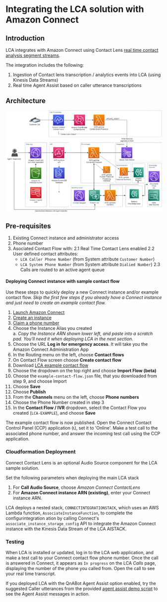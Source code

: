 # Integrating the LCA solution with Amazon Connect

## Introduction
  
LCA integrates with Amazon Connect using Contact Lens [real time contact analysis segment streams](https://aws.amazon.com/blogs/contact-center/provide-call-sentiment-analytics-to-agents-using-real-time-contact-analysis-segment-streams-in-amazon-connect-contact-lens/). 
  
The integration includes the following: 
1. Ingestion of Contact lens transcription / analytics events into LCA (using Kinesis Data Streams)
2. Real time Agent Assist based on caller utterance transcriptions

## Architecture
![Architecture Diagram](../images/lca-connect-architecture.png)

## Pre-requisites
1. Existing Connect instance and administrator access
2. Phone number
3. Asociated Contact Flow with: 
  2.1 Real Time Contact Lens enabled
  2.2 User defined contact attributes:
     - `LCA Caller Phone Number` (from System attribute `Customer Number`)
     - `LCA System Phone Number` (from System attribute `Dialied Number`)
  2.3 Calls are routed to an active agent queue

#### Deploying Connect instance with sample contact flow
  
Use these steps to quickly deploy a new Connect instance and/or example contact flow. *Skip the first few steps if you already have a Connect instance and just need to create an example contact flow.*  

1. [Launch Amazon Connect](https://docs.aws.amazon.com/connect/latest/adminguide/tutorial1-login-aws.html)  
2. [Create an instance](https://docs.aws.amazon.com/connect/latest/adminguide/tutorial1-create-instance.html)  
3. [Claim a phone number](https://docs.aws.amazon.com/connect/latest/adminguide/tutorial1-claim-phone-number.html)  
4. Choose the Instance Alias you created  
    a. *Copy the Instance ARN shown lower left, and paste into a scratch pad. You'll need it when deploying LCA in the next section.*  
5. Choose the URL **Log in for emergency access**. It will take you the Amazon Connect Administration App  
6. In the Routing menu on the left, choose **Contact flows**  
7. On Contact Flow screen choose **Create contact flow**  
8. Download [LCA example contact flow](./example-contact-flow.json)  
9. Choose the dropdown on the top right and choose **Import Flow (beta)**  
10. Choose the `example-contact-flow.json` file, that you downloaded from step 9, and choose Import  
11. Choose **Save**  
12. Choose **Publish**  
13. From the **Channels** menu on the left, choose **Phone numbers**  
14. Choose the Phone Number created in step 3  
15. In the **Contact Flow / IVR** dropdown, select the Contact Flow you created (`LCA-EXAMPLE`), and choose **Save**   
  
The example contact flow is now published. Open the Connect Contact Control Panel (CCP) application (📞), set it to 'Online'. Make a test call to the  associated phone number, and answer the incoming test call using the CCP application.  

### Cloudformation Deployment
Connect Contact Lens is an optional Audio Source component for the LCA sample solution. 
  
Set the following parameters when deploying the main LCA stack
1. For **Call Audio Source**, choose *Amazon Connect ContactLens*
2. For **Amazon Connect instance ARN (existing)**, enter your Connect instance ARN.

LCA deploys a nested stack, `CONNECTINTEGRATIONSTACK`, which uses an AWS Lambda function, `AssociateInstanceFunction`, to complete the configurintegration ation by calling Connect's `associate_instance_storage_config` API to integrate the Amazon Connect instance with the Kinesis Data Stream of the LCA AISTACK. 

### Testing
When LCA is installed or updated, log in to the LCA web application, and make a test call to your Connect contact flow phone number. Once the call is answered in Connect, it appears as `In progress` on the LCA *Calls* page, displaying the number of the phone you called from. Open the call to see your real time transcript. 

If you deployed LCA with the QnABot Agent Assist option enabled, try the suggested Caller utterances from the provided [agent assist demo script](../lca-agentassist-setup-stack/agent-assist-demo-script.md) to see the Agent Assist messages in action.







